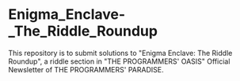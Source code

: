 # Enigma_Enclave-_The_Riddle_Roundup
This repository is to submit solutions to "Enigma Enclave: The Riddle Roundup", a riddle section in "THE PROGRAMMERS' OASIS"
Official Newsletter of THE PROGRAMMERS' PARADISE.
